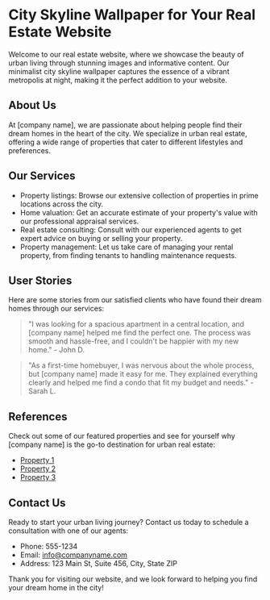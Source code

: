 <!--
Write me content for website with wallpaper which alt text is:

"A minimalist image of a city skyline at night for a real estate or architecture website"

The name/title of the page should not be 1:1 copy of the alt text but rather a real content of the website which is using this wallpaper.

- Use markdown format 
- Start with the heading
- The content should look like a real website 
- Include real sections like references, contact, user stories, etc. use things relevant to the page purpose.
- Feel free to use structure like headings, bullets, numbering, blockquotes, paragraphs, horizontal lines, etc.
- You can use formatting like bold or _italic_
- You can include UTF-8 emojis
- Links should be only #hash anchors (and you can refer to the document itself)
- Do not include images
-->

<!--font:Poppins-->

# City Skyline Wallpaper for Your Real Estate Website

Welcome to our real estate website, where we showcase the beauty of urban living through stunning images and informative content. Our minimalist city skyline wallpaper captures the essence of a vibrant metropolis at night, making it the perfect addition to your website.

## About Us

At [company name], we are passionate about helping people find their dream homes in the heart of the city. We specialize in urban real estate, offering a wide range of properties that cater to different lifestyles and preferences.

## Our Services

- Property listings: Browse our extensive collection of properties in prime locations across the city.
- Home valuation: Get an accurate estimate of your property's value with our professional appraisal services.
- Real estate consulting: Consult with our experienced agents to get expert advice on buying or selling your property.
- Property management: Let us take care of managing your rental property, from finding tenants to handling maintenance requests.

## User Stories

Here are some stories from our satisfied clients who have found their dream homes through our services:

> "I was looking for a spacious apartment in a central location, and [company name] helped me find the perfect one. The process was smooth and hassle-free, and I couldn't be happier with my new home." - John D.

> "As a first-time homebuyer, I was nervous about the whole process, but [company name] made it easy for me. They explained everything clearly and helped me find a condo that fit my budget and needs." - Sarah L.

## References

Check out some of our featured properties and see for yourself why [company name] is the go-to destination for urban real estate:

- [Property 1](#)
- [Property 2](#)
- [Property 3](#)

## Contact Us

Ready to start your urban living journey? Contact us today to schedule a consultation with one of our agents:

- Phone: 555-1234
- Email: info@companyname.com
- Address: 123 Main St, Suite 456, City, State ZIP

Thank you for visiting our website, and we look forward to helping you find your dream home in the city!
